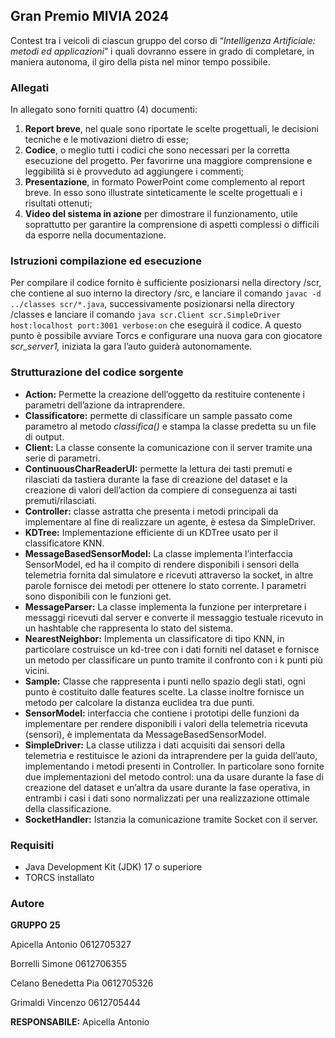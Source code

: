 ## Gran Premio MIVIA 2024

Contest tra i veicoli di ciascun gruppo del corso di “*Intelligenza Artificiale: metodi ed applicazioni*” i quali dovranno essere in grado di completare, in maniera autonoma, il giro della pista nel minor tempo possibile.

### Allegati

In allegato sono forniti quattro (4) documenti:

1. **Report breve**, nel quale sono riportate le scelte progettuali, le decisioni tecniche e le motivazioni dietro di esse;
2. **Codice**, o meglio tutti i codici che sono necessari per la corretta esecuzione del progetto. Per favorirne una maggiore comprensione e leggibilità si è provveduto ad aggiungere i commenti;
3. **Presentazione**, in formato PowerPoint come complemento al report breve. In esso sono illustrate sinteticamente le scelte progettuali e i risultati ottenuti;
4. **Video del sistema in azione** per dimostrare il funzionamento, utile soprattutto per garantire la comprensione di aspetti complessi o difficili da esporre nella documentazione.

### Istruzioni compilazione ed esecuzione

Per compilare il codice fornito è sufficiente posizionarsi nella directory /scr, che contiene al suo interno la directory /src, e lanciare il comando `javac -d ../classes scr/*.java`, successivamente posizionarsi nella directory /classes e lanciare il comando `java scr.Client scr.SimpleDriver host:localhost port:3001 verbose:on` che eseguirà il codice. A questo punto è possibile avviare Torcs e configurare una nuova gara con giocatore *scr_server1,* iniziata la gara l’auto guiderà autonomamente.

### Strutturazione del codice sorgente

- **Action:** Permette la creazione dell’oggetto da restituire contenente i parametri dell’azione da intraprendere.
- **Classificatore:** permette di classificare un sample passato come parametro al metodo *classifica()*  e stampa la classe predetta su un file di output.
- **Client:** La classe consente la comunicazione con il server tramite una serie di parametri.
- **ContinuousCharReaderUI:** permette la lettura dei tasti premuti e rilasciati da tastiera durante la fase di creazione del dataset e la creazione di valori dell’action da compiere di conseguenza ai tasti premuti/rilasciati.
- **Controller:**  classe astratta che presenta i metodi principali da implementare al fine di realizzare un agente, è estesa da SimpleDriver.
- **KDTree:** Implementazione efficiente di un KDTree usato per il classificatore KNN.
- **MessageBasedSensorModel:** La classe implementa l’interfaccia SensorModel, ed ha il compito di rendere disponibili i sensori della telemetria fornita dal simulatore e ricevuti attraverso la socket, in altre parole fornisce dei metodi per ottenere lo stato corrente. I parametri sono disponibili con le funzioni get.
- **MessageParser:** La classe implementa la funzione per interpretare i messaggi ricevuti dal server e converte il messaggio testuale ricevuto in un hashtable che rappresenta lo stato del sistema.
- **NearestNeighbor:** Implementa un classificatore di tipo KNN, in particolare costruisce un kd-tree con i dati forniti nel dataset e fornisce un metodo per classificare un punto tramite il confronto con i k punti più vicini.
- **Sample:** Classe che rappresenta i punti nello spazio degli stati, ogni punto è costituito dalle features scelte. La classe inoltre fornisce un metodo per calcolare la distanza euclidea tra due punti.
- **SensorModel:** interfaccia che contiene i prototipi delle funzioni da  implementare per rendere disponibili i valori della telemetria ricevuta (sensori), è implementata da MessageBasedSensorModel.
- **SimpleDriver:** La classe utilizza i dati acquisiti dai sensori della telemetria e restituisce le azioni da intraprendere per la guida dell’auto, implementando i metodi presenti in Controller. In particolare sono fornite due implementazioni del metodo control: una da usare durante la fase di creazione del dataset e un’altra da usare durante la fase operativa, in entrambi i casi i dati sono normalizzati per una realizzazione ottimale della classificazione.
- **SocketHandler:** Istanzia la comunicazione tramite Socket con il server.

### Requisiti

- Java Development Kit (JDK) 17 o superiore
- TORCS installato

### Autore

**GRUPPO 25**

Apicella Antonio 0612705327 

Borrelli Simone 0612706355

Celano Benedetta Pia 0612705326

Grimaldi Vincenzo 0612705444

**RESPONSABILE:** Apicella Antonio
